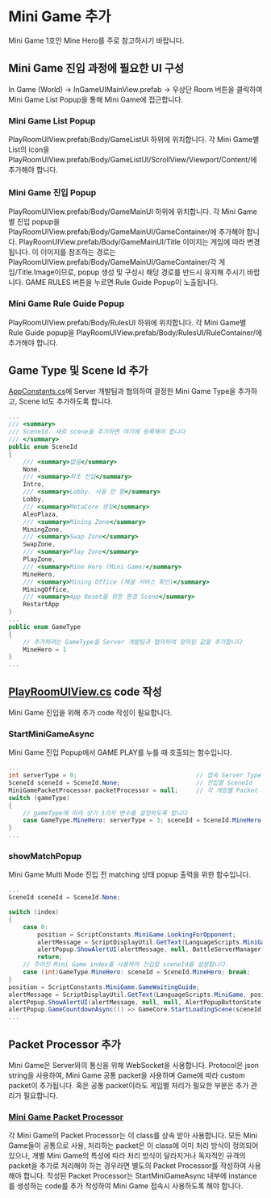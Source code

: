 # Mini Game 추가
Mini Game 1호인 Mine Hero를 주로 참고하시기 바랍니다.
## Mini Game 진입 과정에 필요한 UI 구성
In Game (World) -> InGameUIMainView.prefab -> 우상단 Room 버튼을 클릭하여 Mini Game List Popup을 통해 Mini Game에 접근합니다.
### Mini Game List Popup
PlayRoomUIView.prefab/Body/GameListUI 하위에 위치합니다. 각 Mini Game별 List의 icon을 PlayRoomUIView.prefab/Body/GameListUI/ScrollView/Viewport/Content/에 추가해야 합니다.
### Mini Game 진입 Popup
PlayRoomUIView.prefab/Body/GameMainUI 하위에 위치합니다. 각 Mini Game별 진입 popup을 PlayRoomUIView.prefab/Body/GameMainUI/GameContainer/에 추가해야 합니다.
PlayRoomUIView.prefab/Body/GameMainUI/Title 이미지는 게임에 따라 변경됩니다. 이 이미지를 참조하는 경로는 PlayRoomUIView.prefab/Body/GameMainUI/GameContainer/각 게임/Title.Image이므로, popup 생성 및 구성시 해당 경로를 반드시 유지해 주시기 바랍니다.
GAME RULES 버튼을 누르면 Rule Guide Popup이 노출됩니다.
### Mini Game Rule Guide Popup
PlayRoomUIView.prefab/Body/RulesUI 하위에 위치합니다. 각 Mini Game별 Rule Guide popup을 PlayRoomUIView.prefab/Body/RulesUI/RuleContainer/에 추가해야 합니다.
## Game Type 및 Scene Id 추가
[AppConstants.cs](../Assets/Constants/AppConstants.cs)에 Server 개발팀과 협의하여 결정한 Mini Game Type을 추가하고, Scene Id도 추가하도록 합니다.
```C#
...
/// <summary>
/// SceneId. 새로 scene을 추가하면 여기에 등록해야 합니다
/// </summary>
public enum SceneId
{
    /// <summary>없음</summary>
    None,
    /// <summary>최초 진입</summary>
    Intro,
    /// <summary>Lobby. 사용 안 함</summary>
    Lobby,
    /// <summary>MetaCore 광장</summary>
    AleoPlaza,
    /// <summary>Mining Zone</summary>
    MiningZone,
    /// <summary>Swap Zone</summary>
    SwapZone,
    /// <summary>Play Zone</summary>
    PlayZone,
    /// <summary>Mine Hero (Mini Game)</summary>
    MineHero,
    /// <summary>Mining Office (채굴 서비스 확인)</summary>
    MiningOffice,
    /// <summary>App Reset을 위한 환경 Scene</summary>
    RestartApp
}
...
public enum GameType
{
    // 추가하려는 GameType을 Server 개발팀과 협의하여 정의된 값을 추가합니다
    MineHero = 1
}
...
```
## [PlayRoomUIView.cs](../Assets/Scripts/UI/Views/PlayRoomUIView.cs) code 작성
Mini Game 진입을 위해 추가 code 작성이 필요합니다.
### StartMiniGameAsync
Mini Game 진입 Popup에서 GAME PLAY를 누를 때 호출되는 함수입니다.
```C#
...
int serverType = 0;                                 // 접속 Server Type. 3: Mini Game
SceneId sceneId = SceneId.None;                     // 진입할 SceneId
MiniGamePacketProcessor packetProcessor = null;     // 각 게임별 Packet 처리기
switch (gameType)
{
    // gameType에 따라 상기 3가지 변수를 설정하도록 합니다
    case GameType.MineHero: serverType = 3; sceneId = SceneId.MineHero; packetProcessor = new MineHeroPacketProcessor(); break;
}
...
```
### showMatchPopup
Mini Game Multi Mode 진입 전 matching 상태 popup 출력을 위한 함수입니다.
```C#
...
SceneId sceneId = SceneId.None;

switch (index)
{
    case 0:
        position = ScriptConstants.MiniGame.LookingForOpponent;
        alertMessage = ScriptDisplayUtil.GetText(LanguageScripts.MiniGame, position.ToString());
        alertPopup.ShowAlertUI(alertMessage, null, BattleServerManager.Instance.CancelMatch, AlertPopupButtonState.OKHide);
        return;
    // 주어진 Mini Game index를 사용하여 진입할 sceneId를 설정합니다.
    case (int)GameType.MineHero: sceneId = SceneId.MineHero; break;
}
position = ScriptConstants.MiniGame.GameWaitingGuide;
alertMessage = ScriptDisplayUtil.GetText(LanguageScripts.MiniGame, position.ToString());
alertPopup.ShowAlertUI(alertMessage, null, null, AlertPopupButtonState.AllHide);
alertPopup.GameCountdownAsync(() => GameCore.StartLoadingScene(sceneId)).Forget();
...
```
## Packet Processor 추가
Mini Game은 Server와의 통신을 위해 WebSocket을 사용합니다. Protocol은 json string을 사용하여, Mini Game 공통 packet을 사용하며 Game에 따라 custom packet이 추가됩니다. 혹은 공통 packet이라도 게임별 처리가 필요한 부분은 추가 관리가 필요합니다.
### [Mini Game Packet Processor](../Assets/Scripts/Networks/Webs/MiniGamePacketProcessor.cs)
각 Mini Game의 Packet Processor는 이 class를 상속 받아 사용합니다.
모든 Mini Game들이 공통으로 사용, 처리하는 packet은 이 class에 이미 처리 방식이 정의되어 있으나, 개별 Mini Game의 특성에 따라 처리 방식이 달라지거나 독자적인 규격의 packet을 추가로 처리해야 하는 경우라면 별도의 Packet Processor를 작성하여 사용해야 합니다.
작성된 Packet Processor는 StartMiniGameAsync 내부에 instance를 생성하는 code를 추가 작성하여 Mini Game 접속시 사용하도록 해야 합니다.
